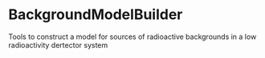 # BackgroundModelBuilder
Tools to construct a model for sources of radioactive backgrounds in a low radioactivity dertector system
